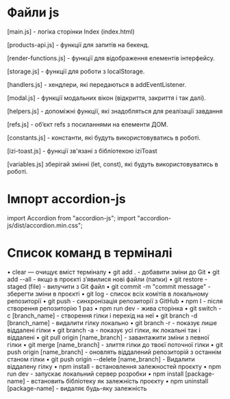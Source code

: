 # Файли js

[main.js] - логіка сторінки Index (index.html)

[products-api.js] - функції для запитів на бекенд.

[render-functions.js] - функції для відображення елементів інтерфейсу.

[storage.js] - функції для роботи з localStorage.

[handlers.js] - хендлери, які передаються в addEventListener.

[modal.js] - функції модальних вікон (відкриття, закриття і так далі).

[helpers.js] - допоміжні функції, які знадобляться для реалізації завдання

[refs.js] - обʼєкт refs з посиланнями на елементи ДОМ.

[constants.js] - константи, які будуть використовуватись в роботі.

[izi-toast.js] - функції зв'язані з бібліотекою iziToast

[variables.js] зберігай змінні (let, const), які будуть використовуватись в
роботі.

# Імпорт accordion-js

import Accordion from "accordion-js"; import
"accordion-js/dist/accordion.min.css";

# Список команд в терміналі

• clear — очищує вміст терміналу • git add . - добавити зміни до Git • git add
--all - якщо в проєкті з’явилися нові файли (папки) • git restore -staged
(file) - вилучити з Git файл • git commit -m "commit message" - зберегти зміни в
проєкті • git log - список всіх комітів в локальному репозиторії • git push -
синхронізація репозиторії з GitHub • npm I - після створення репозиторію 1 раз •
npm run dev - жива сторінка • git switch -c [branch_name] - створення гілки і
перехід на неї • git branch -d [branch_name] - видалити гілку локально • git
branch -r - показує лише віддалені гілки • git branch -a - показує усі гілки, як
локальні так і віддалені • git pull origin [name_branch] - завантажити зміни з
певної гілки • git merge [name_branch] - злиття гілки до твоєї поточної гілки •
git push origin [name_branch] - оновлять віддалений репозиторій з останнім
станом гілки • git push origin --delete [name_branch] - Видалити віддалену гілку
• npm install - встановлення залежностей проєкту • npm run dev - запускає
локальний сервер розробки • npm install [package-name] - встановить бібліотеку
як залежність проєкту • npm uninstall [package-name] - видаляє будь-яку
залежність
